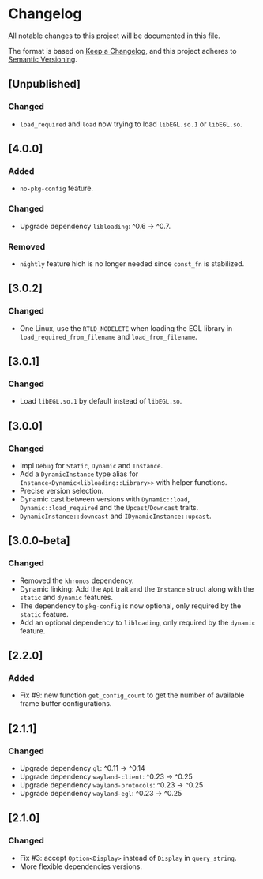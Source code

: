 # Changelog

All notable changes to this project will be documented in this file.

The format is based on [Keep a Changelog](https://keepachangelog.com/en/1.0.0/),
and this project adheres to [Semantic Versioning](https://semver.org/spec/v2.0.0.html).

## [Unpublished]
### Changed
- `load_required` and `load` now trying to load `libEGL.so.1` or `libEGL.so`.

## [4.0.0]
### Added
- `no-pkg-config` feature.
### Changed
- Upgrade dependency `libloading`: ^0.6 -> ^0.7.
### Removed
- `nightly` feature hich is no longer needed since `const_fn` is stabilized.

## [3.0.2]
### Changed
- One Linux, use the `RTLD_NODELETE` when loading the EGL library in `load_required_from_filename` and `load_from_filename`.

## [3.0.1]
### Changed
- Load `libEGL.so.1` by default instead of `libEGL.so`.

## [3.0.0]
### Changed
- Impl `Debug` for `Static`, `Dynamic` and `Instance`.
- Add a `DynamicInstance` type alias for `Instance<Dynamic<libloading::Library>>` with helper functions.
- Precise version selection.
- Dynamic cast between versions with `Dynamic::load`, `Dynamic::load_required` and the `Upcast`/`Downcast` traits.
- `DynamicInstance::downcast` and `IDynamicInstance::upcast`.

## [3.0.0-beta]
### Changed
- Removed the `khronos` dependency.
- Dynamic linking: Add the `Api` trait and the `Instance` struct along with the `static` and `dynamic` features.
- The dependency to `pkg-config` is now optional, only required by the `static` feature.
- Add an optional dependency to `libloading`, only required by the `dynamic` feature.

## [2.2.0]
### Added
- Fix #9: new function `get_config_count` to get the number of available frame buffer configurations.

## [2.1.1]
### Changed
- Upgrade dependency `gl`: ^0.11 -> ^0.14
- Upgrade dependency `wayland-client`: ^0.23 -> ^0.25
- Upgrade dependency `wayland-protocols`: ^0.23 -> ^0.25
- Upgrade dependency `wayland-egl`: ^0.23 -> ^0.25

## [2.1.0]
### Changed
- Fix #3: accept `Option<Display>` instead of `Display` in `query_string`.
- More flexible dependencies versions.
